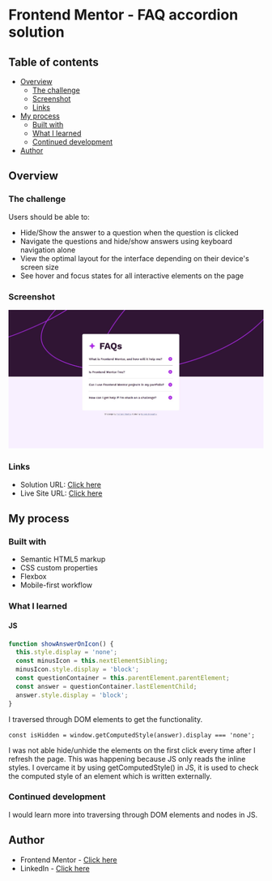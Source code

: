 # Frontend Mentor - FAQ accordion solution

## Table of contents

- [Overview](#overview)
  - [The challenge](#the-challenge)
  - [Screenshot](#screenshot)
  - [Links](#links)
- [My process](#my-process)
  - [Built with](#built-with)
  - [What I learned](#what-i-learned)
  - [Continued development](#continued-development)
- [Author](#author)

## Overview

### The challenge

Users should be able to:

- Hide/Show the answer to a question when the question is clicked
- Navigate the questions and hide/show answers using keyboard navigation alone
- View the optimal layout for the interface depending on their device's screen size
- See hover and focus states for all interactive elements on the page

### Screenshot

![](./faq-accordion/assets/images/Frontend%20Mentor%20-%20FAQ%20accordion%20.jpg)

### Links

- Solution URL: [Click here](https://www.frontendmentor.io/solutions/responsive-design-for-faq-accordion-using-htmlcss-and-js-xeY4-b1Pib)
- Live Site URL: [Click here](https://subagas.github.io/faq-accordion/)

## My process

### Built with

- Semantic HTML5 markup
- CSS custom properties
- Flexbox
- Mobile-first workflow

### What I learned
#### JS

```js
function showAnswerOnIcon() {
  this.style.display = 'none';
  const minusIcon = this.nextElementSibling;
  minusIcon.style.display = 'block';
  const questionContainer = this.parentElement.parentElement;
  const answer = questionContainer.lastElementChild;
  answer.style.display = 'block';
}
```
I traversed through DOM elements to get the functionality.

```
const isHidden = window.getComputedStyle(answer).display === 'none';
```
I was not able hide/unhide the elements on the first click every time after I refresh the page. This was happening because JS only reads the inline styles. I overcame it by using getComputedStyle() in JS, it is used to check the computed style of an element which is written externally.

### Continued development

I would learn more into traversing through DOM elements and nodes in JS.

## Author

- Frontend Mentor - [Click here](https://www.frontendmentor.io/profile/SubagaS)
- LinkedIn - [Click here](https://www.linkedin.com/in/subaga/)
